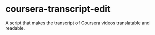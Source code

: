 # coursera-transcript-edit
A script that makes the transcript of Coursera videos translatable and readable.
